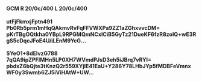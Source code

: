 #### GCM R 20/0c/400 L 20/0c/400
**utFjFkmxjFptn491**<br/>**Pb0Rb5prm1mHqQAkmvRvFqFFVWXPa9ZZ1aZGhxvvcDM=**<br/>**pKrTBgOQtkha0YBpL9RPGMQmNCxlCiB5GyTz21DueKF6fzR8zolQ+wE3RgS5cDqcJFoE4U/iLEnM9YcG...**<br/><br/>
**SYeO1+8dElvzG788**<br/>**7qQA9ipZPFIMHn5LP0XH7WVmdPJsD3eh5iJBrq7vRYI=**<br/>**pbdxZ6bQjte3tKnzQ2r559XYjIE41EaU+Y286Y78LHbJYp5fMDBFeVmnxWF0y3Swmb6ZJ5iViHAtW+UW...**